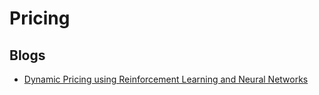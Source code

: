 # Pricing

## Blogs
- [Dynamic Pricing using Reinforcement Learning and Neural Networks](https://towardsdatascience.com/dynamic-pricing-using-reinforcement-learning-and-neural-networks-cc3abe374bf5)
